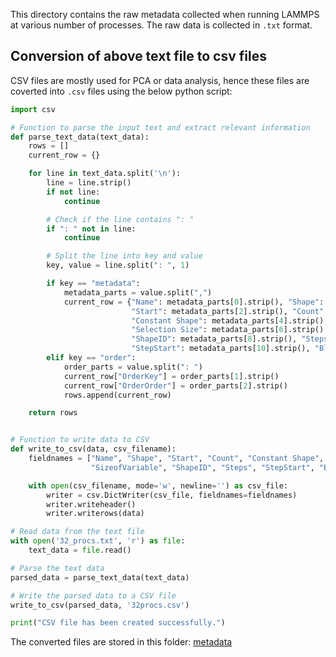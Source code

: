 This directory contains the raw metadata collected when running LAMMPS at various number of processes. The raw data is collected in ```.txt``` format.

## Conversion of above text file to csv files
CSV files are mostly used for PCA or data analysis, hence these files are coverted into ``.csv`` files using the below python script:

```python
import csv

# Function to parse the input text and extract relevant information
def parse_text_data(text_data):
    rows = []
    current_row = {}

    for line in text_data.split('\n'):
        line = line.strip()
        if not line:
            continue

        # Check if the line contains ": "
        if ": " not in line:
            continue

        # Split the line into key and value
        key, value = line.split(": ", 1)

        if key == "metadata":
            metadata_parts = value.split(",")
            current_row = {"Name": metadata_parts[0].strip(), "Shape": metadata_parts[1].strip(),
                           "Start": metadata_parts[2].strip(), "Count": metadata_parts[3].strip(),
                           "Constant Shape": metadata_parts[4].strip(), "Time": metadata_parts[5].strip(),
                           "Selection Size": metadata_parts[6].strip(), "SizeofVariable": metadata_parts[7].strip(),
                           "ShapeID": metadata_parts[8].strip(), "Steps": metadata_parts[9].strip(),
                           "StepStart": metadata_parts[10].strip(), "BlockID": metadata_parts[11].strip()}
        elif key == "order":
            order_parts = value.split(": ")
            current_row["OrderKey"] = order_parts[1].strip()
            current_row["OrderOrder"] = order_parts[2].strip()
            rows.append(current_row)

    return rows


# Function to write data to CSV
def write_to_csv(data, csv_filename):
    fieldnames = ["Name", "Shape", "Start", "Count", "Constant Shape", "Time", "Selection Size",
                  "SizeofVariable", "ShapeID", "Steps", "StepStart", "BlockID", "OrderKey", "OrderOrder"]

    with open(csv_filename, mode='w', newline='') as csv_file:
        writer = csv.DictWriter(csv_file, fieldnames=fieldnames)
        writer.writeheader()
        writer.writerows(data)

# Read data from the text file
with open('32_procs.txt', 'r') as file:
    text_data = file.read()

# Parse the text data
parsed_data = parse_text_data(text_data)

# Write the parsed data to a CSV file
write_to_csv(parsed_data, '32procs.csv')

print("CSV file has been created successfully.")
```

The converted files are stored in this folder: [metadata](https://github.com/manikantateja973/Build-an-ML-based-optimization-for-an-Adios-application/tree/main/Metadata)
